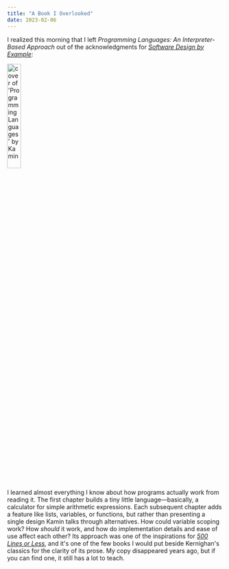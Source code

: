 ```yaml
---
title: "A Book I Overlooked"
date: 2023-02-06
---
```


I realized this morning that I left
*Programming Languages: An Interpreter-Based Approach*
out of the acknowledgments for [*Software Design by Example*][sdxjs]:

<img class="centered" alt="cover of 'Programming Languages' by Kamin" src="@root/files/2023/kamin-book.jpg" width="25%">

I learned almost everything I know about how programs actually work from reading it.
The first chapter builds a tiny little language—basically, a calculator for simple arithmetic expressions.
Each subsequent chapter adds a feature like lists, variables, or functions,
but rather than presenting a single design
Kamin talks through alternatives.
How could variable scoping work?
How *should* it work,
and how do implementation details and ease of use affect each other?
Its approach was one of the inspirations for [*500 Lines or Less*][500lines],
and it's one of the few books I would put beside Kernighan's classics for the clarity of its prose.
My copy disappeared years ago,
but if you can find one,
it still has a lot to teach.

[500lines]: https://aosabook.org/en/#500lines
[sdxjs]: @root/sdxjs/
